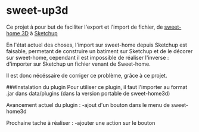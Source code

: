 # sweet-up3d

Ce projet à pour but de faciliter l'export et l'import de fichier, de [sweet-home 3D](http://www.sweethome3d.com/) à [Sketchup](http://www.sketchup.com/)

En l'état actuel des choses, l'import sur sweet-home depuis Sketchup est faisable, permetant de construire un batiment sur Sketchup et de le décorer sur sweet-home, cependant il est impossible de réaliser l'inverse : d'importer sur Sketchup un fichier venant de Sweet-home.

Il est donc nécéssaire de corriger ce problème, grâce à ce projet.


###Instalation du plugin
Pour utiliser ce plugin, il faut l'importer au format .jar dans data/plugins (dans la version portable de sweet-home3d)

Avancement actuel du plugin :
  -ajout d'un bouton dans le menu de sweet-home3d

Prochaine tache à réaliser :
  -ajouter une action sur le bouton
